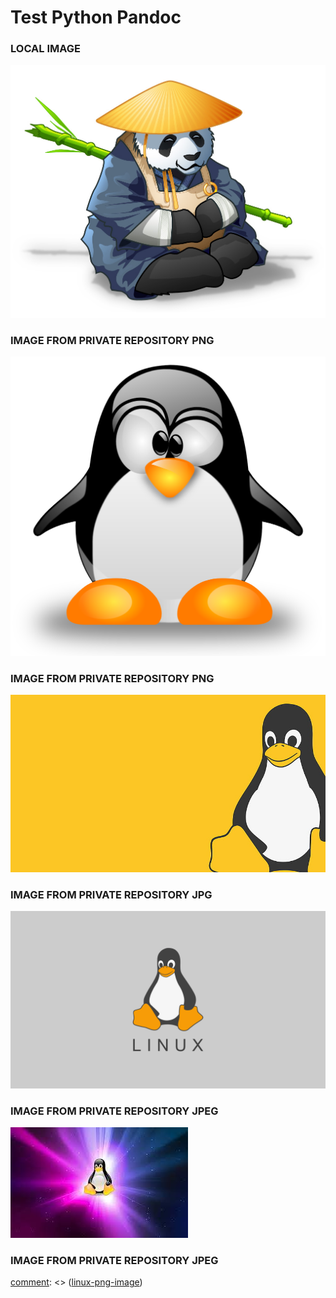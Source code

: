 # Test Python Pandoc


### LOCAL IMAGE

![image-from-local](../img/XenPanda.jpg)

### IMAGE FROM PRIVATE REPOSITORY PNG

![linux-png-image](https://raw.githubusercontent.com/lbrealdev/private-images/main/linux.png)

### IMAGE FROM PRIVATE REPOSITORY PNG

![linux-png-image](https://raw.githubusercontent.com/lbrealdev/private-images/main/linux-tux.png)

### IMAGE FROM PRIVATE REPOSITORY JPG

![linux-png-image](https://raw.githubusercontent.com/lbrealdev/private-images/main/linux-tux-minimalism.jpg)

### IMAGE FROM PRIVATE REPOSITORY JPEG

![linux-png-image](https://raw.githubusercontent.com/lbrealdev/private-images/main/linux-tux-cosmos.jpeg)


### IMAGE FROM PRIVATE REPOSITORY JPEG

[comment]: <> ([linux-png-image](https://github.com/repo/images/main/asset/linux-tux-cosmos.jpeg))

[comment]: <> (test comment)
